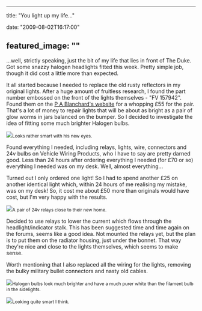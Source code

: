 
---
title: "You light up my life..."

date: "2009-08-02T16:17:00"

featured_image: ""
---


...well, strictly speaking, just the bit of my life that lies in front of The Duke.  Got some snazzy halogen headlights fitted this week.  Pretty simple job, though it did cost a little more than expected.

It all started because I needed to replace the old rusty reflectors in my original lights.  After a huge amount of fruitless research, I found the part number embossed on the front of the lights themselves - <span>"FV</span> 157942".  Found them on the <a href="http://pablanchard.co.uk/product.asp?productID=38107">P A Blanchard's website</a> for a whopping £55 for the pair.  That's a lot of money to repair lights that will be about as bright as a pair of glow worms in jars balanced on the bumper.  So I decided to investigate the idea of fitting some much brighter Halogen bulbs.

<a href="http://danandtheduke.co.uk/uploaded_images/IMG_0210-730249.JPG"><img src="http://danandtheduke.co.uk/uploaded_images/IMG_0210-730209.JPG"/></a><span style="font-size:85%;">Looks rather smart with his new eyes.</span>

Found everything I needed, including relays, lights, wire, connectors and 24v bulbs on Vehicle Wiring Products, who I have to say are pretty darned good.  Less than 24 hours after ordering everything I needed (for £70 or so) everything I needed was on my desk.  Well, almost everything...

Turned out I only ordered one light!  So I had to spend another £25 on another identical light which, within 24 hours of me realising my mistake, was on my desk!  So, it cost me about £50 more than originals would have cost, but I'm very happy with the results.

<a href="http://danandtheduke.co.uk/uploaded_images/IMG_0200-797536.JPG"><img src="http://danandtheduke.co.uk/uploaded_images/IMG_0200-797501.JPG"/></a><span style="font-size:85%;">A pair of 24v relays close to their new home.</span>

Decided to use relays to lower the current which flows through the headlight/indicator stalk.  This has been suggested time and time again on the forums, seems like a good idea.  Not mounted the relays yet, but the plan is to put them on the radiator housing, just under the bonnet.  That way they're nice and close to the lights themselves, which seems to make sense.

Worth mentioning that I also replaced all the wiring for the lights, removing the bulky military bullet connectors and nasty old cables.

<a href="http://danandtheduke.co.uk/uploaded_images/IMG_0121-797480.JPG"><img src="http://danandtheduke.co.uk/uploaded_images/IMG_0121-797475.JPG"/></a><span style="font-size:85%;">Halogen bulbs look <span>much</span> brighter and have a much purer white than the filament bulb in the sidelights.</span>

<a href="http://danandtheduke.co.uk/uploaded_images/IMG_0205-730184.JPG"><img src="http://danandtheduke.co.uk/uploaded_images/IMG_0205-730141.JPG"/></a><span style="font-size:85%;">Looking quite smart I think.</span>
